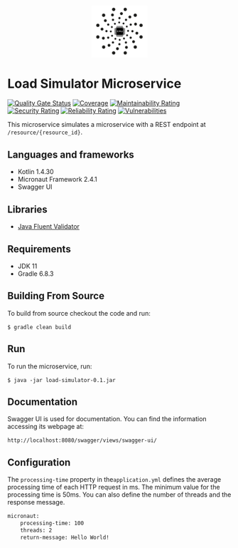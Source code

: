 <p align="center"><img src="/docs/icon.png" height="25%" width="25%"> </p>

# Load Simulator Microservice

[![Quality Gate Status](https://sonarcloud.io/api/project_badges/measure?project=jaimedantas_load-microservice&metric=alert_status)](https://sonarcloud.io/dashboard?id=jaimedantas_load-microservice)
[![Coverage](https://sonarcloud.io/api/project_badges/measure?project=b3-tax-calculator&metric=coverage)](https://sonarcloud.io/dashboard?id=b3-tax-calculator)
[![Maintainability Rating](https://sonarcloud.io/api/project_badges/measure?project=jaimedantas_load-microservice&metric=sqale_rating)](https://sonarcloud.io/dashboard?id=jaimedantas_load-microservice)
[![Security Rating](https://sonarcloud.io/api/project_badges/measure?project=jaimedantas_load-microservice&metric=security_rating)](https://sonarcloud.io/dashboard?id=jaimedantas_load-microservice)
[![Reliability Rating](https://sonarcloud.io/api/project_badges/measure?project=jaimedantas_load-microservice&metric=reliability_rating)](https://sonarcloud.io/dashboard?id=jaimedantas_load-microservice)
[![Vulnerabilities](https://sonarcloud.io/api/project_badges/measure?project=jaimedantas_load-microservice&metric=vulnerabilities)](https://sonarcloud.io/dashboard?id=jaimedantas_load-microservice)

This microservice simulates a microservice with a REST endpoint at ``/resource/{resource_id}``.
## Languages and frameworks
 - Kotlin 1.4.30
 - Micronaut Framework 2.4.1
 - Swagger UI
 
## Libraries
 - [Java Fluent Validator](https://github.com/mvallim/java-fluent-validator)
 
## Requirements
- JDK 11
- Gradle 6.8.3

## Building From Source
To build from source checkout the code and run:
```
$ gradle clean build
```
## Run
To run the microservice, run:
```
$ java -jar load-simulator-0.1.jar
```
## Documentation
Swagger UI is used for documentation. You can find the information accessing its webpage at:
```
http://localhost:8080/swagger/views/swagger-ui/
```
## Configuration
The ``processing-time`` property in the``application.yml`` defines the average processing time of each HTTP
request in ms. The minimum value for the processing time is 50ms. You can also define the number of threads and the response
message. 

```
micronaut:
    processing-time: 100
    threads: 2
    return-message: Hello World!
```
